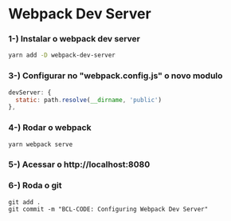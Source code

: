 # Webpack Dev Server

### 1-) Instalar o webpack dev server
```bash
yarn add -D webpack-dev-server
```

### 3-) Configurar no "webpack.config.js" o novo modulo
```js
devServer: {
  static: path.resolve(__dirname, 'public')
},
```

### 4-) Rodar o webpack
```bach
yarn webpack serve
```

### 5-) Acessar o http://localhost:8080

### 6-) Roda o git
```bach
git add .
git commit -m "BCL-CODE: Configuring Webpack Dev Server"
```